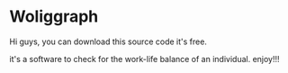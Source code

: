 # Woliggraph

Hi guys, you can download this source code it's free.

it's a software to check for the work-life balance of an individual. enjoy!!!
